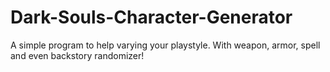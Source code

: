 # Dark-Souls-Character-Generator
A simple program to help varying your playstyle. With weapon, armor, spell and even backstory randomizer!
